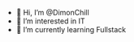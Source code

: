 - 👋 Hi, I’m @DimonChill
- 👀 I’m interested in IT
- 🌱 I’m currently learning Fullstack


<!---
DimonChill/DimonChill is a ✨ special ✨ repository because its `README.md` (this file) appears on your GitHub profile.
You can click the Preview link to take a look at your changes.
--->
